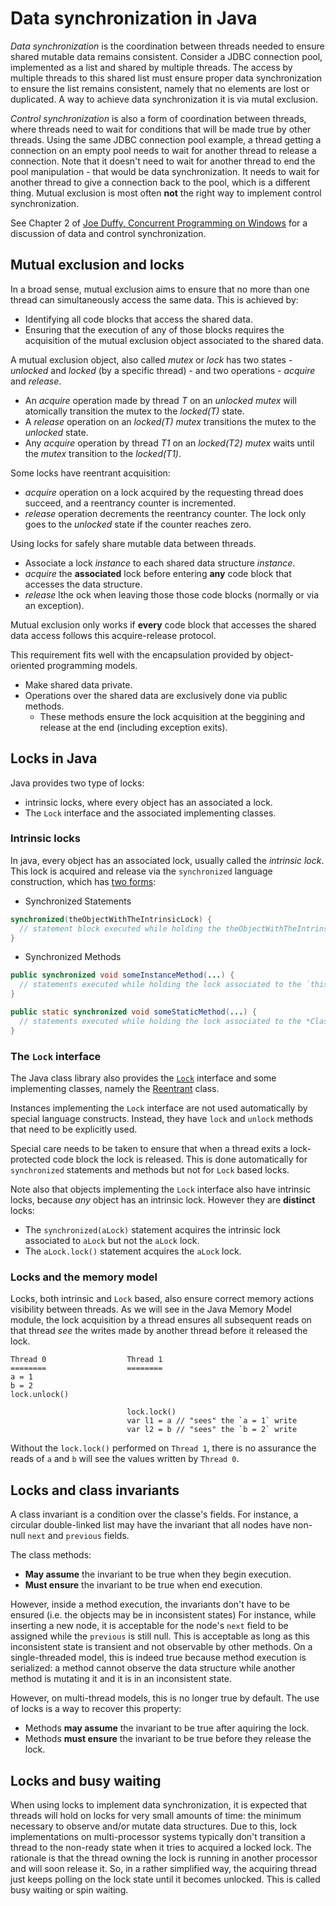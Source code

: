 # Data synchronization in Java

_Data synchronization_ is the coordination between threads needed to ensure shared mutable data remains consistent.
Consider a JDBC connection pool, implemented as a list and shared by multiple threads. 
The access by multiple threads to this shared list must ensure proper data synchronization to ensure the list remains consistent, namely that no elements are lost or duplicated.
A way to achieve data synchronization it is via mutal exclusion.

_Control synchronization_ is also a form of coordination between threads, where threads need to wait for conditions that will 
be made true by other threads.
Using the same JDBC connection pool example, a thread getting a connection on an empty pool needs to wait for another thread to release a connection.
Note that it doesn't need to wait for another thread to end the pool manipulation - that would be data synchronization.
It needs to wait for another thread to give a connection back to the pool, which is a different thing.
Mutual exclusion is most often **not** the right way to implement control synchronization.

See Chapter 2 of [Joe Duffy, Concurrent Programming on Windows](https://www.oreilly.com/library/view/concurrent-programming-on/9780321434821/) for a discussion of data and control synchronization.

## Mutual exclusion and locks

In a broad sense, mutual exclusion aims to ensure that no more than one thread can simultaneously access the same data.
This is achieved by:
- Identifying all code blocks that access the shared data.
- Ensuring that the execution of any of those blocks requires the acquisition of the mutual exclusion object associated to the shared data.

A mutual exclusion object, also called _mutex_ or _lock_ has two states - _unlocked_ and _locked_ (by a specific thread) - and two operations - _acquire_ and _release_.
  - An _acquire_ operation made by thread _T_ on an _unlocked_ _mutex_ will atomically transition the mutex to the _locked(T)_ state.  
  - A _release_ operation on an _locked(T)_ _mutex_ transitions the mutex to the _unlocked_ state.
  - Any _acquire_ operation by thread _T1_ on an _locked(T2)_ _mutex_ waits until the _mutex_ transition to the _locked(T1)_.

Some locks have reentrant acquisition:
  - _acquire_ operation on a lock acquired by the requesting thread does succeed, and a reentrancy counter is incremented.
  - _release_ operation decrements the reentrancy counter. The lock only goes to the _unlocked_ state if the counter reaches zero.

Using locks for safely share mutable data between threads.
- Associate a lock *instance* to each shared data structure *instance*.
- _acquire_ the **associated** lock before entering **any** code block that accesses the data structure.
- _release_ lthe ock when leaving those those code blocks (normally or via an exception).
  
Mutual exclusion only works if **every** code block that accesses the shared data access follows this acquire-release protocol.

This requirement fits well with the encapsulation provided by object-oriented programming models.
- Make shared data private.
- Operations over the shared data are exclusively done via public methods.
  - These methods ensure the lock acquisition at the beggining and release at the end (including exception exits).

## Locks in Java ##

Java provides two type of locks:
- intrinsic locks, where every object has an associated a lock.
- The `Lock` interface and the associated implementing classes.

### Intrinsic locks ###

In java, every object has an associated lock, usually called the _intrinsic lock_.
This lock is acquired and release via the `synchronized` language construction, which has [two forms](https://docs.oracle.com/javase/tutorial/essential/concurrency/locksync.html):
- Synchronized Statements

```java
synchronized(theObjectWithTheIntrinsicLock) {
  // statement block executed while holding the theObjectWithTheIntrinsicLock lock
}
```

- Synchronized Methods

```java
public synchronized void someInstanceMethod(...) {
  // statements executed while holding the lock associated to the `this` object
}

public static synchronized void someStaticMethod(...) {
  // statements executed while holding the lock associated to the *Class* object
}
```

### The `Lock` interface

The Java class library also provides the [`Lock`](https://docs.oracle.com/en/java/javase/11/docs/api/java.base/java/util/concurrent/locks/Lock.html) interface and some implementing classes, namely the [Reentrant](https://docs.oracle.com/en/java/javase/11/docs/api/java.base/java/util/concurrent/locks/ReentrantLock.html) class.

Instances implementing the `Lock` interface are not used automatically by special language constructs.
Instead, they have `lock` and `unlock` methods that need to be explicitly used.

Special care needs to be taken to ensure that when a thread exits a lock-protected code block the lock is released.
This is done automatically for `synchronized` statements and methods but not for `Lock` based locks.

Note also that objects implementing the `Lock` interface also have intrinsic locks, because _any_ object has an intrinsic lock.
However they are **distinct** locks:
- The `synchronized(aLock)` statement acquires the intrinsic lock associated to `aLock` but not the `aLock` lock.
- The `aLock.lock()` statement acquires the `aLock` lock.

### Locks and the memory model

Locks, both intrinsic and `Lock` based, also ensure correct memory actions visibility between threads.
As we will see in the Java Memory Model module, the lock acquisition by a thread ensures all subsequent reads on that thread _see_ the writes made by another thread before it released the lock.

```
Thread 0                  Thread 1
========                  ========
a = 1
b = 2
lock.unlock()

                          lock.lock()
                          var l1 = a // "sees" the `a = 1` write
                          var l2 = b // "sees" the `b = 2` write           
```

Without the `lock.lock()` performed on `Thread 1`, there is no assurance the reads of `a` and `b` will see the values written by `Thread 0`.

## Locks and class invariants ##

A class invariant is a condition over the classe's fields.
For instance, a circular double-linked list may have the invariant that all nodes have non-null `next` and `previous` fields.

The class methods:
- **May assume** the invariant to be true when they begin execution.
- **Must ensure** the invariant to be true when end execution.

However, inside a method execution, the invariants don't have to be ensured (i.e. the objects may be in inconsistent states)
For instance, while inserting a new node, it is acceptable for the node's `next` field to be assigned while the `previous` is still null.
This is acceptable as long as this inconsistent state is transient and not observable by other methods.
On a single-threaded model, this is indeed true because method execution is serialized: a method cannot observe the data structure while another method is mutating it and it is in an inconsistent state.

However, on multi-thread models, this is no longer true by default.
The use of locks is a way to recover this property:
- Methods **may assume** the invariant to be true after aquiring the lock.
- Methods **must ensure** the invariant to be true before they release the lock.

## Locks and busy waiting ##

When using locks to implement data synchronization, it is expected that threads will hold on locks for very small amounts of time: the minimum necessary to observe and/or mutate data structures.
Due to this, lock implementations on multi-processor systems typically don't transition a thread to the non-ready state when it tries to acquired a locked lock. 
The rationale is that the thread owning the lock is running in another processor and will soon release it.
So, in a rather simplified way, the acquiring thread just keeps polling on the lock state until it becomes unlocked.
This is called busy waiting or spin waiting.
